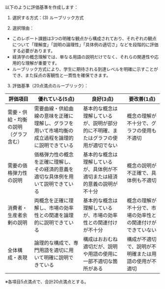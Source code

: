 以下のように評価基準を作成します：

1. 選択する方式：(3) ルーブリック方式

2. 選択理由：
- このレポート課題は3つの明確な観点から構成されており、それぞれの観点について「理解度」「説明の論理性」「具体例の適切さ」などを段階的に評価する必要があります。
- 経済学の概念理解では、単なる用語の説明だけでなく、それらの関連性や応用的な理解が重要です。
- ルーブリック方式により、学生に期待される到達レベルを明確に示すことができ、また採点の客観性と一貫性を確保できます。

3. 評価基準（20点満点のルーブリック）：

| 評価項目 | 優れている(5点) | 良好(3点) | 要改善(1点) |
|---------|----------------|-----------|------------|
| 需要・供給・均衡の説明（グラフ含む）| 需要曲線・供給曲線の意味を正確に理解し、グラフを用いて市場均衡の成立過程を論理的に説明できている | 基本的な概念は理解しているが、説明が部分的に不明確、またはグラフの使用が適切でない | 概念の理解が不十分で、グラフの使用も不適切 |
| 需要の価格弾力性の説明 | 価格弾力性の概念を正確に理解し、その経済的意義を適切な具体例を用いて説明できている | 基本的な概念は理解しているが、具体例が不適切または経済的意義の説明が不十分 | 概念の説明が不正確で、具体例も不適切 |
| 消費者・生産者余剰の説明 | 両概念を正確に理解し、市場の効率性との関連を論理的に説明できている | 基本的な概念は理解しているが、市場の効率性との関連付けが不十分 | 概念の理解が不十分で、市場の効率性との関連付けができていない |
| 全体構成・表現 | 論理的な構成で、専門用語を適切に用いて明確に説明できている | 構成はおおむね適切だが、説明や用語の使用に一部不適切な箇所がある | 構成が不適切で、説明が不明確または用語の使用が不適切 |

※各項目5点満点で、合計20点満点とする。